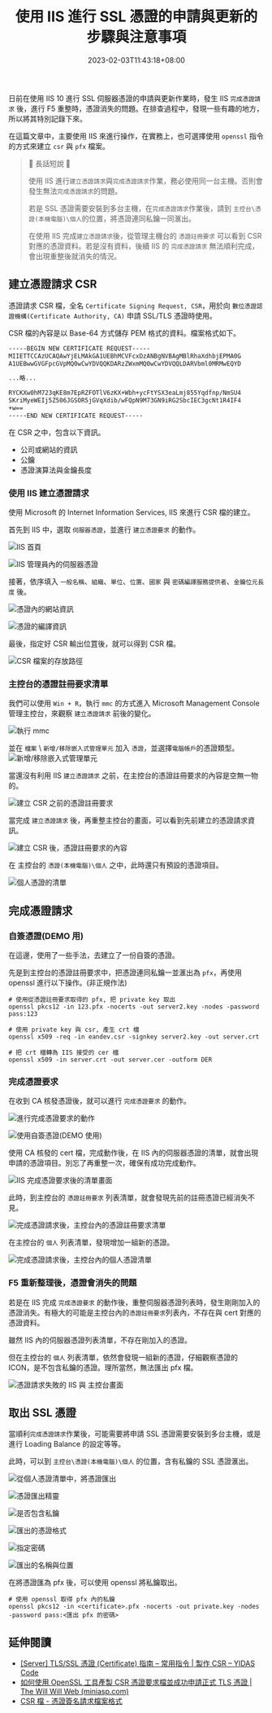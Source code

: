 ﻿---
title: 使用 IIS 進行 SSL 憑證的申請與更新的步驟與注意事項
description: 日前在使用 IIS 10 進行 SSL 伺服器憑證的申請與更新作業時，發生 F5
  重整時，伺服器憑證消失的問題。在排查過程中，發現一些有趣的地方，所以將其特別記錄下來。
date: 2023-02-03T11:43:18+08:00
categories:
  - 軟體開發
  - 資訊安全
tags:
  - 資安
  - IIS
keywords:
  - IIS
  - CSR
slug: using-iis-create-and-complete-csr
lastmod: 2023-06-28T10:10:47+08:00
---

日前在使用 IIS 10 進行 SSL 伺服器憑證的申請與更新作業時，發生 IIS `完成憑證請求` 後，進行 F5 重整時，憑證消失的問題。在排查過程中，發現一些有趣的地方，所以將其特別記錄下來。

在這篇文章中，主要使用 IIS 來進行操作，在實務上，也可選擇使用 `openssl` 指令的方式來建立 `csr` 與 `pfx` 檔案。

> 🔖 長話短說 🔖
>
> 使用 IIS 進行`建立憑證請求`與`完成憑證請求`作業，務必使用同一台主機。否則會發生無法`完成憑證請求`的問題。
>
> 若是 SSL 憑證需要安裝到多台主機，在`完成憑證請求`作業後，請到 `主控台\憑證(本機電腦)\個人`的位置，將憑證連同私鑰一同滙出。
>
> 在使用 IIS 完成`建立憑證請求`後，從管理主機台的 `憑證註冊要求` 可以看到 CSR 對應的憑證資料。若是沒有資料，後續 IIS 的 `完成憑證請求` 無法順利完成，會出現重整後就消失的情況。

<!--more-->

## 建立憑證請求 CSR

憑證請求 CSR 檔，全名 `Certificate Signing Request, CSR`，用於向 `數位憑證認證機構(Certificate Authority, CA)` 申請 SSL/TLS 憑證時使用。

CSR 檔的內容是以 Base-64 方式儲存 PEM 格式的資料。檔案格式如下。

```txt
-----BEGIN NEW CERTIFICATE REQUEST-----
MIIETTCCAzUCAQAwYjELMAkGA1UEBhMCVFcxDzANBgNVBAgMBlRhaXdhbjEPMA0G
A1UEBwwGVGFpcGVpMQ0wCwYDVQQKDARzZWxmMQ0wCwYDVQQLDARVbml0MRMwEQYD

...略...

RYCKXw0hM723qKE8m7EpRZFOTlV6zKX+Wbh+ycFtYSX3eaLmj855Yqdfnp/NmSU4
SKriMyeWEIj5Z506JGSOR5jGVqXdib/wFQpN9M73GN9iRG2SbcIEC3gcNt1R4IF4
+w==
-----END NEW CERTIFICATE REQUEST-----
```

在 CSR 之中，包含以下資訊。

- 公司或網站的資訊
- 公鑰
- 憑證演算法與金鑰長度

### 使用 IIS 建立憑證請求

使用 Microsoft 的 Internet Information Services, IIS 來進行 CSR 檔的建立。

首先到 IIS 中，選取 `伺服器憑證`，並進行 `建立憑證要求` 的動作。

![IIS 首頁](images/iis-dashboard.png)

![IIS 管理員內的伺服器憑證](images/iis-certificate.png)

接著，依序填入 `一般名稱`、`組織`、`單位`、`位置`、`國家` 與 `密碼編譯服務提供者`、`金鑰位元長度` 後。

![憑證內的網站資訊](images/csr-site-information.png)

![憑證的編譯資訊](images/csr-provider-size.png)

最後，指定好 CSR 輸出位罝後，就可以得到 CSR 檔。

![CSR 檔案的存放路徑](images/csr-export-location.png)

### 主控台的憑證註冊要求清單

我們可以使用 `Win + R`，執行 `mmc` 的方式進入 Microsoft Management Console 管理主控台，來觀察 `建立憑證請求` 前後的變化。

![執行 mmc](images/win-r-mmc.png)

並在 `檔案` \ `新增/移除嵌入式管理單元` 加入 `憑證`，並選擇`電腦帳戶`的憑證類型。
![新增/移除嵌入式管理單元](images/mmc-add-remove-unit.png)

當還沒有利用 IIS `建立憑證請求` 之前，在主控台的憑證註冊要求的內容是空無一物的。

![建立 CSR 之前的憑證註冊要求](images/mmc-create-csr-before.png)

當完成 `建立憑證請求` 後，再重整主控台的畫面，可以看到先前建立的憑證請求資訊。

![建立 CSR 後，憑證註冊要求的內容](images/mmc-create-csr-after.png)

在 主控台的 `憑證(本機電腦)\個人` 之中，此時還只有預設的憑證項目。

![個人憑證的清單](images/mmc-cert-person.png)

## 完成憑證請求

### 自簽憑證(DEMO 用)

在這邊，使用了一些手法，去建立了一份自簽的憑證。

先是到主控台的憑證註冊要求中，把憑證連同私鑰一並滙出為 `pfx`，再使用 openssl 進行以下操作。(非正規作法)

```shell
# 使用從憑證註冊要求取得的 pfx, 把 private key 取出
openssl pkcs12 -in 123.pfx -nocerts -out server2.key -nodes -password pass:123

# 使用 private key 與 csr, 產生 crt 檔
openssl x509 -req -in eandev.csr -signkey server2.key -out server.crt

# 把 crt 檔轉為 IIS 接受的 cer 檔
openssl x509 -in server.crt -out server.cer -outform DER
```

### 完成憑證要求

在收到 CA 核發憑證後，就可以進行 `完成憑證要求` 的動作。

![進行完成憑證要求的動作](images/iis-complete-csr.png)

![使用自簽憑證(DEMO 使用)](images/iis-csr-complete.png)

使用 CA 核發的 cert 檔，完成動作後，在 IIS 內的伺服器憑證的清單，就會出現申請的憑證項目。別忘了再重整一次，確保有成功完成動作。

![IIS 完成憑證要求後的清單畫面](images/iis-cert-completed-csr.png)

此時，到主控台的 `憑證註冊要求` 列表清單，就會發現先前的註冊憑證已經消失不見。

![完成憑證請求後，主控台內的憑證註冊要求清單](images/mmc-csr-compeleted.png)

在主控台的 `個人` 列表清單，發現增加一組新的憑證。

![完成憑證請求後，主控台內的個人憑證清單](images/mmc-csr-compeleted-person.png)

### F5 重新整理後，憑證會消失的問題

若是在 IIS 完成 `完成憑證要求` 的動作後，重整伺服器憑證列表時，發生剛剛加入的憑證消失。有極大的可能是主控台內的`憑證註冊要求`列表內，不存在與 cert 對應的憑證資料。

雖然 IIS 內的伺服器憑證列表清單，不存在剛加入的憑證。

但在主控台的 `個人` 列表清單，依然會發現一組新的憑證，仔細觀察憑證的 ICON，是不包含私鑰的憑證。理所當然，無法匯出 pfx 檔。

![憑證請求失敗的 IIS 與 主控台畫面](images/csr-completed-fail.png)

## 取出 SSL 憑證

當順利`完成憑證請求`作業後，可能需要將申請 SSL 憑證需要安裝到多台主機，或是進行 Loading Balance 的設定等等。

此時，可以到 `主控台\憑證(本機電腦)\個人` 的位置，含有私鑰的 SSL 憑證滙出。

![從個人憑證清單中，將憑證匯出](images/mmc-person-export.png)

![憑證匯出精靈](images/wizard-index.png)

![是否包含私鑰](images/wizard-private-key.png)

![匯出的憑證格式](images/wizard-format.png)

![指定密碼](images/wizard-password.png)

![匯出的名稱與位置](images/wizard-location.png)

在將憑證匯為 pfx 後，可以使用 openssl 將私鑰取出。

```shell
# 使用 openssl 取得 pfx 內的私鑰
openssl pkcs12 -in <certificate>.pfx -nocerts -out private.key -nodes -password pass:<匯出 pfx 的密碼>
```

## 延伸閱讀

- [[Server] TLS/SSL 憑證 (Certificate) 指南 – 常用指令 | 製作 CSR – YIDAS Code](https://code.yidas.com/tls-ssl-certificate-guide/)
- [如何使用 OpenSSL 工具產製 CSR 憑證要求檔並成功申請正式 TLS 憑證 | The Will Will Web (miniasp.com)](https://blog.miniasp.com/post/2022/06/14/How-to-request-new-tls-certificate-using-OpenSSL)
- [CSR 檔 - 憑證簽名請求檔案格式](https://docs.fileformat.com/web/csr/)
